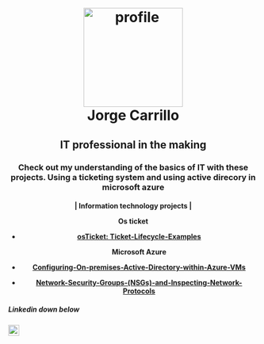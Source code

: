 <h1 align="center">
  <br>
  <a href="https://linktr.ee/jorge.004"><img src="https://i.postimg.cc/V6r4XybQ/2022-10-28.png" alt="profile" width="200"></a>
  <br>
	Jorge Carrillo
	
  <br>
</h1>

  <h2 align="center">
IT professional in the making</h2>

  <h3 align="center">Check out my understanding of the basics of IT with these projects. Using a ticketing system and using active direcory in microsoft azure</h3>

   <h4 align="center">
  | Information technology projects |</4>

<p align="center">
	
<b>Os ticket</b>	
- <a href="https://github.com/jorge-car/ticket-lifecycle">osTicket: Ticket-Lifecycle-Examples</a> 
	
	<b>Microsoft Azure</b>
- <a href="https://github.com/jorge-car/configure-ad">Configuring-On-premises-Active-Directory-within-Azure-VMs</a> 
-  <a href="https://github.com/jorge-car/azure-network-protocols">Network-Security-Groups-(NSGs)-and-Inspecting-Network-Protocols</a> 
	
</p>



<h5>Linkedin down below </h5>

[<img align="left" alt="Josh | LinkedIn" width="22px" src="https://cdn.jsdelivr.net/npm/simple-icons@v3/icons/linkedin.svg" />][linkedin]



[linkedin]: https://linkedin.com/in/Josh


